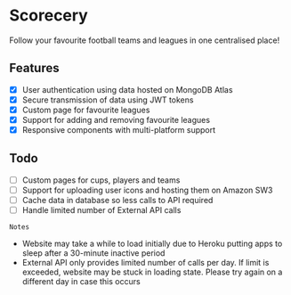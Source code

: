 # Scorecery 
Follow your favourite football teams and leagues in one centralised place!

## Features
- [x] User authentication using data hosted on MongoDB Atlas
- [x] Secure transmission of data using JWT tokens
- [x] Custom page for favourite leagues
- [x] Support for adding and removing favourite leagues
- [x] Responsive components with multi-platform support

## Todo
- [ ] Custom pages for cups, players and teams
- [ ] Support for uploading user icons and hosting them on Amazon SW3
- [ ] Cache data in database so less calls to API required
- [ ] Handle limited number of External API calls

`Notes`
- Website may take a while to load initially due to Heroku putting apps to sleep after a 30-minute inactive period
- External API only provides limited number of calls per day. If limit is exceeded, website may be stuck in loading state. Please try again on a different day in case this occurs
